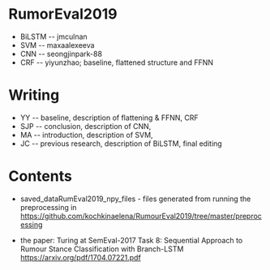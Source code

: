 # RumorEval2019
* BiLSTM -- jmculnan
* SVM -- maxaalexeeva
* CNN -- seongjinpark-88
* CRF -- yiyunzhao; baseline, flattened structure and FFNN

# Writing
* YY -- baseline,  description of flattening & FFNN, CRF
* SJP -- conclusion, description of CNN, 
* MA -- introduction, description of SVM,
* JC -- previous research, description of BiLSTM, final editing

# Contents

* saved_dataRumEval2019_npy_files - files generated from running the preprocessing in https://github.com/kochkinaelena/RumourEval2019/tree/master/preprocessing


* the paper: Turing at SemEval-2017 Task 8: Sequential Approach to Rumour Stance
Classification with Branch-LSTM
https://arxiv.org/pdf/1704.07221.pdf
